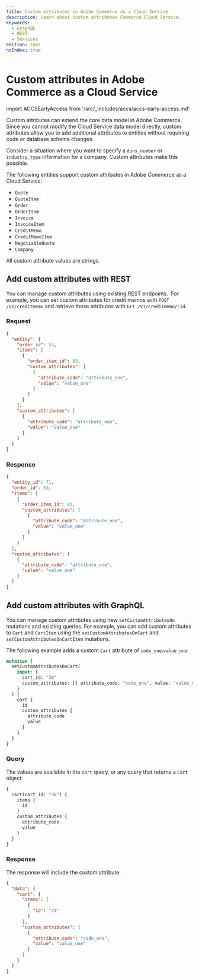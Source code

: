 ```yaml
---
title: Custom attributes in Adobe Commerce as a Cloud Service
description: Learn about custom attributes Commerce Cloud Service.
keywords:
  - GraphQL
  - REST
  - Services
edition: saas
noIndex: true
---
```


# Custom attributes in Adobe Commerce as a Cloud Service

import ACCSEarlyAccess from '/src/_includes/accs/accs-early-access.md'

<ACCSEarlyAccess />

Custom attributes can extend the core data model in Adobe Commerce. Since you cannot modify the Cloud Service data model directly, custom attributes allow you to add additional attributes to entities without requiring code or database schema changes.

Consider a situation where you want to specify a `duns_number` or `industry_type` information for a company. Custom attributes make this possible.

The following entities support custom attributes in Adobe Commerce as a Cloud Service:

- `Quote`
- `QuoteItem`
- `Order`
- `OrderItem`
- `Invoice`
- `InvoiceItem`
- `CreditMemo`
- `CreditMemoItem`
- `NegotiableQuote`
- `Company`

<InlineAlert variant="info" slots="text"/>

All custom attribute values are strings.

## Add custom attributes with REST

You can manage custom attributes using existing REST endpoints. ​ For example, you can set custom attributes for credit memos with `POST /V1/creditmemo` and retrieve those attributes with `GET /V1/creditmemo/:id`. ​

### Request

```json
{
  "entity": {
    "order_id": 53,
    "items": [
      {
        "order_item_id": 83,
        "custom_attributes": [
          {
            "attribute_code": "attribute_one",
            "value": "value_one"
          }
        ]
      }
    ],
    "custom_attributes": [
      {
        "attribute_code": "attribute_one",
        "value": "value_one"
      }
    ]
  }
}
```

### Response

```json
{
  "entity_id": 71,
  "order_id": 53,
  "items": [
    {
      "order_item_id": 83,
      "custom_attributes": [
        {
          "attribute_code": "attribute_one",
          "value": "value_one"
        }
      ]
    }
  ],
  "custom_attributes": [
    {
      "attribute_code": "attribute_one",
      "value": "value_one"
    }
  ]
}
```

## Add custom attributes with GraphQL

You can manage custom attributes using new `setCustomAttributesOn` mutations and existing queries. For example, you can add custom attributes to `Cart` and `CartItem` using the `setCustomAttributesOnCart` and `setCustomAttributesOnCartItem` mutations.

The following example adds a custom `Cart` attribute of `code_one`:`value_one`:

```graphql
mutation {
  setCustomAttributesOnCart(
    input: {
      cart_id: "38"
      custom_attributes: [{ attribute_code: "code_one", value: "value_one" }]
    }
  ) {
    cart {
      id
      custom_attributes {
        attribute_code
        value
      }
    }
  }
}
```

### Query

The values are available in the `cart` query, or any query that returns a `Cart` object:

```graphql
{
  cart(cart_id: "38") {
    items {
      id
    }
    custom_attributes {
      attribute_code
      value
    }
  }
}
```

### Response

The response will include the custom attribute:

```json
{
  "data": {
    "cart": {
      "items": [
        {
          "id": "24"
        }
      ],
      "custom_attributes": [
        {
          "attribute_code": "code_one",
          "value": "value_one"
        }
      ]
    }
  }
}
```
